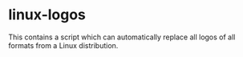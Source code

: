# linux-logos
This contains a script which can automatically replace all logos of all formats from a Linux distribution.
